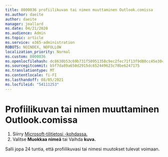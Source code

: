 ```yaml
---
title: 8000036 profiilikuvan tai nimen muuttaminen Outlook.comissa
ms.author: daeite
author: daeite
manager: joallard
ms.date: 04/21/2020
ms.audience: Admin
ms.topic: article
ms.service: o365-administration
ROBOTS: NOINDEX, NOFOLLOW
localization_priority: Normal
ms.custom: 8000036
ms.openlocfilehash: dc8630b53c69b731f50951358c9ec2fec71f13f9d80cc45e30c5741c2a10de56
ms.sourcegitcommit: b5f7da89a650d2915dc652449623c78be6247175
ms.translationtype: MT
ms.contentlocale: fi-FI
ms.lasthandoff: 08/05/2021
ms.locfileid: "54111253"
---
```

# <a name="change-my-profile-picture-or-name-in-outlookcom"></a>Profiilikuvan tai nimen muuttaminen Outlook.comissa

1. Siirry [Microsoft-tilitietosi -kohdassa.](https://go.microsoft.com/fwlink/p/?linkid=860841)
1. Valitse **Muokkaa nimeä** tai Vaihda **kuva.**

Salli jopa 24 tuntia, että profiilikuvasi tai nimesi muutokset tulevat voimaan.